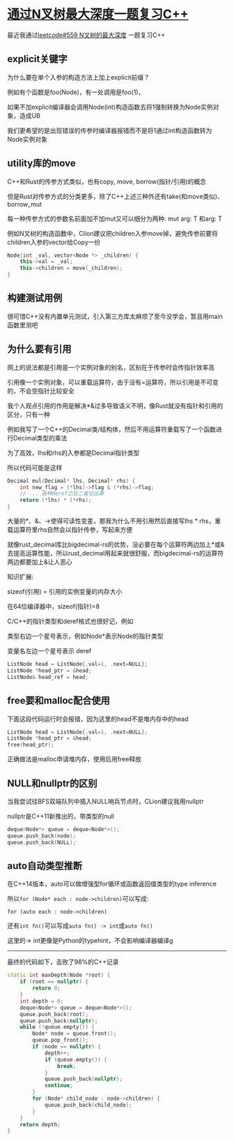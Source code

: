 # [通过N叉树最大深度一题复习C++](/2020/08/learn_cpp_by_leetcode.md)

最近我通过[leetcode#559 N叉树的最大深度](https://leetcode.com/problems/maximum-depth-of-n-ary-tree/)
一题复习C++

## explicit关键字

为什么要在单个入参的构造方法上加上explicit前缀？

例如有个函数是foo(Node)，有一处调用是foo(1)，

如果不加explicit编译器会调用Node(int)构造函数去将1强制转换为Node实例对象，造成UB

我们更希望的是出现错误的传参时编译器报错而不是将1通过int构造函数转为Node实例对象

## utility库的move

C++和Rust的传参方式类似，也有copy, move, borrow(指针/引用)的概念

但是Rust对传参方式的分类更多，除了C++上述三种外还有take(和move类似)、borrow_mut

每一种传参方式的参数名前面加不加mut又可以细分为两种: mut arg: T 和arg: T

例如N叉树的构造函数中，Clion建议把children入参move掉，避免传参前要将children入参的vector给Copy一份

```cpp
Node(int _val, vector<Node *> _children) {
    this->val = _val;
    this->children = move(_children);
}
```

## 构建测试用例

很可惜C++没有内置单元测试，引入第三方库太麻烦了至今没学会，暂且用main函数里测吧

## 为什么要有引用

网上的说法都是引用是一个实例对象的别名，区别在于传参时会传指针效率高

引用像一个实例对象，可以重载运算符，由于没有=运算符，所以引用是不可变的，不会空指针比较安全

我个人观点引用的作用是解决*&过多导致语义不明，像Rust就没有指针和引用的区分，只有一种

例如我写了一个C++的Decimal类/结构体，然后不用运算符重载写了一个函数进行Decimal类型的乘法

为了高效，lhs和rhs的入参都是Decimal指针类型

所以代码可能是这样

```cpp
Decimal mul(Decimal* lhs, Decimal* rhs) {
    int new_flag = (*lhs)->flag & (*rhs)->flag;
    // ... 各种deref之后二者位运算
    return (*lhs) * (*rhs);
}
```

大量的*、&、->使得可读性变差，那我为什么不用引用然后直接写lhs * rhs，重载运算符里rhs自然会以指针传参，写起来方便

就像rust_decimal库比bigdecimal-rs的优势，没必要在每个运算符两边加上*或&去提高运算性能，所以rust_decimal用起来就很舒服，而bigdecimal-rs的运算符两边都要加上&让人恶心

知识扩展:

sizeof(引用) = 引用的实例变量的内存大小

在64位编译器中，sizeof(指针)=8

C/C++的指针类型和deref格式也很好记，例如

类型右边一个星号表示，例如Node*表示Node的指针类型

变量名左边一个星号表示 deref

```cpp
ListNode head = ListNode{.val=1, .next=NULL};
ListNode *head_ptr = &head;
ListNode& head_ref = head;
```

## free要和malloc配合使用

下面这段代码运行时会报错，因为这里的head不是堆内存中的head

```cpp
ListNode head = ListNode{.val=1, .next=NULL};
ListNode *head_ptr = &head;
free(head_ptr);
```

正确做法是malloc申请堆内存，使用后用free释放

## NULL和nullptr的区别

当我尝试往BFS双端队列中插入NULL哨兵节点时，CLion建议我用nullptr

nullptr是C++11新推出的，带类型的null

```cpp
deque<Node*> queue = deque<Node*>();
queue.push_back(node);
queue.push_back(NULL);
```

## auto自动类型推断

在C++14版本，auto可以做增强型for循环或函数返回值类型的type inference

所以`for (Node* each : node->children)`可以写成:

`for (auto each : node->children)`

还有`int fn()`可以写成`auto fn() -> int`或`auto fn()`

这里的-> int更像是Python的typehint，不会影响编译器编译g

---

最终的代码如下，击败了98%的C++记录

```cpp
static int maxDepth(Node *root) {
    if (root == nullptr) {
        return 0;
    }
    int depth = 0;
    deque<Node*> queue = deque<Node*>();
    queue.push_back(root);
    queue.push_back(nullptr);
    while (!queue.empty()) {
        Node* node = queue.front();
        queue.pop_front();
        if (node == nullptr) {
            depth++;
            if (queue.empty()) {
                break;
            }
            queue.push_back(nullptr);
            continue;
        }
        for (Node* child_node : node->children) {
            queue.push_back(child_node);
        }
    }
    return depth;
}
```
